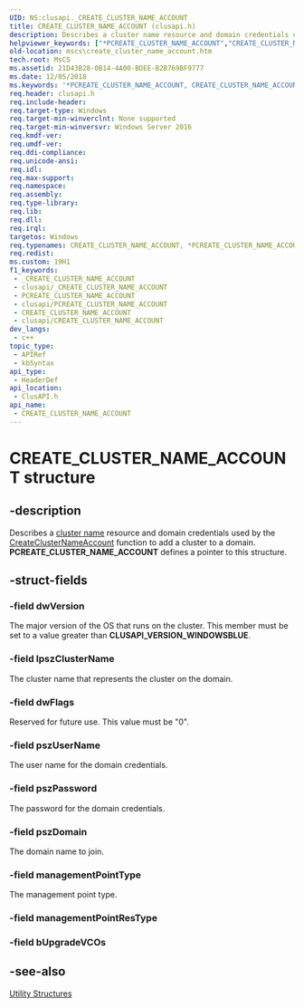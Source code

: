 ```yaml
---
UID: NS:clusapi._CREATE_CLUSTER_NAME_ACCOUNT
title: CREATE_CLUSTER_NAME_ACCOUNT (clusapi.h)
description: Describes a cluster name resource and domain credentials used by the CreateClusterNameAccount function to add a cluster to a domain. PCREATE_CLUSTER_NAME_ACCOUNT defines a pointer to this structure.
helpviewer_keywords: ["*PCREATE_CLUSTER_NAME_ACCOUNT","CREATE_CLUSTER_NAME_ACCOUNT","CREATE_CLUSTER_NAME_ACCOUNT structure [Failover Cluster]","PCREATE_CLUSTER_NAME_ACCOUNT","PCREATE_CLUSTER_NAME_ACCOUNT structure pointer [Failover Cluster]","clusapi/CREATE_CLUSTER_NAME_ACCOUNT","clusapi/PCREATE_CLUSTER_NAME_ACCOUNT","mscs.create_cluster_name_account"]
old-location: mscs\create_cluster_name_account.htm
tech.root: MsCS
ms.assetid: 21D43B28-0B14-4A00-BDEE-B2B769BF9777
ms.date: 12/05/2018
ms.keywords: '*PCREATE_CLUSTER_NAME_ACCOUNT, CREATE_CLUSTER_NAME_ACCOUNT, CREATE_CLUSTER_NAME_ACCOUNT structure [Failover Cluster], PCREATE_CLUSTER_NAME_ACCOUNT, PCREATE_CLUSTER_NAME_ACCOUNT structure pointer [Failover Cluster], clusapi/CREATE_CLUSTER_NAME_ACCOUNT, clusapi/PCREATE_CLUSTER_NAME_ACCOUNT, mscs.create_cluster_name_account'
req.header: clusapi.h
req.include-header: 
req.target-type: Windows
req.target-min-winverclnt: None supported
req.target-min-winversvr: Windows Server 2016
req.kmdf-ver: 
req.umdf-ver: 
req.ddi-compliance: 
req.unicode-ansi: 
req.idl: 
req.max-support: 
req.namespace: 
req.assembly: 
req.type-library: 
req.lib: 
req.dll: 
req.irql: 
targetos: Windows
req.typenames: CREATE_CLUSTER_NAME_ACCOUNT, *PCREATE_CLUSTER_NAME_ACCOUNT
req.redist: 
ms.custom: 19H1
f1_keywords:
 - _CREATE_CLUSTER_NAME_ACCOUNT
 - clusapi/_CREATE_CLUSTER_NAME_ACCOUNT
 - PCREATE_CLUSTER_NAME_ACCOUNT
 - clusapi/PCREATE_CLUSTER_NAME_ACCOUNT
 - CREATE_CLUSTER_NAME_ACCOUNT
 - clusapi/CREATE_CLUSTER_NAME_ACCOUNT
dev_langs:
 - c++
topic_type:
 - APIRef
 - kbSyntax
api_type:
 - HeaderDef
api_location:
 - ClusAPI.h
api_name:
 - CREATE_CLUSTER_NAME_ACCOUNT
---
```


# CREATE_CLUSTER_NAME_ACCOUNT structure


## -description

Describes a <a href="/previous-versions/windows/desktop/mscs/network-name">cluster name</a> resource and domain credentials used by the <a href="/windows/desktop/api/clusapi/nf-clusapi-createclusternameaccount">CreateClusterNameAccount</a> function to add a cluster to a domain. <b>PCREATE_CLUSTER_NAME_ACCOUNT</b> defines a pointer to this structure.

## -struct-fields

### -field dwVersion

The major version of the OS that runs on the cluster. This member must be set to a value greater than <b>CLUSAPI_VERSION_WINDOWSBLUE</b>.

### -field lpszClusterName

The cluster name that represents the cluster on the domain.

### -field dwFlags

Reserved for future use. This value must be "0".

### -field pszUserName

The user name for the domain credentials.

### -field pszPassword

The password for the domain credentials.

### -field pszDomain

The domain name to join.

### -field managementPointType

The management point type.

### -field managementPointResType

### -field bUpgradeVCOs

## -see-also

<a href="/previous-versions/windows/desktop/mscs/utility-structures">Utility Structures</a>